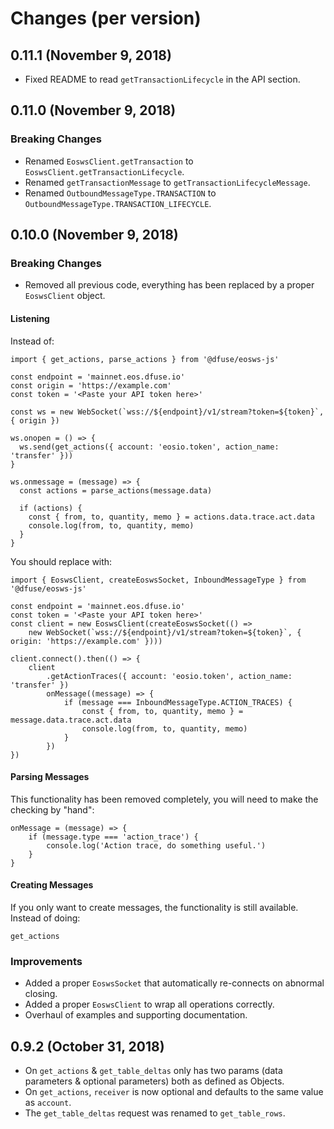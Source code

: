 # Changes (per version)

## 0.11.1 (November 9, 2018)

- Fixed README to read `getTransactionLifecycle` in the API section.

## 0.11.0 (November 9, 2018)

### Breaking Changes

- Renamed `EoswsClient.getTransaction` to `EoswsClient.getTransactionLifecycle`.
- Renamed `getTransactionMessage` to `getTransactionLifecycleMessage`.
- Renamed `OutboundMessageType.TRANSACTION` to `OutboundMessageType.TRANSACTION_LIFECYCLE`.

## 0.10.0 (November 9, 2018)

### Breaking Changes

- Removed all previous code, everything has been replaced by a proper `EoswsClient` object.

#### Listening

Instead of:

    import { get_actions, parse_actions } from '@dfuse/eosws-js'

    const endpoint = 'mainnet.eos.dfuse.io'
    const origin = 'https://example.com'
    const token = '<Paste your API token here>'

    const ws = new WebSocket(`wss://${endpoint}/v1/stream?token=${token}`, { origin })

    ws.onopen = () => {
      ws.send(get_actions({ account: 'eosio.token', action_name: 'transfer' }))
    }

    ws.onmessage = (message) => {
      const actions = parse_actions(message.data)

      if (actions) {
        const { from, to, quantity, memo } = actions.data.trace.act.data
        console.log(from, to, quantity, memo)
      }
    }

You should replace with:

    import { EoswsClient, createEoswsSocket, InboundMessageType } from '@dfuse/eosws-js'

    const endpoint = 'mainnet.eos.dfuse.io'
    const token = '<Paste your API token here>'
    const client = new EoswsClient(createEoswsSocket(() =>
        new WebSocket(`wss://${endpoint}/v1/stream?token=${token}`, { origin: 'https://example.com' })))

    client.connect().then(() => {
        client
            .getActionTraces({ account: 'eosio.token', action_name: 'transfer' })
            onMessage((message) => {
                if (message === InboundMessageType.ACTION_TRACES) {
                    const { from, to, quantity, memo } = message.data.trace.act.data
                    console.log(from, to, quantity, memo)
                }
            })
    })

#### Parsing Messages

This functionality has been removed completely, you will need to make the checking by "hand":

    onMessage = (message) => {
        if (message.type === 'action_trace') {
            console.log('Action trace, do something useful.')
        }
    }

#### Creating Messages

If you only want to create messages, the functionality is still available. Instead of doing:

    get_actions

### Improvements

- Added a proper `EoswsSocket` that automatically re-connects on abnormal closing.
- Added a proper `EoswsClient` to wrap all operations correctly.
- Overhaul of examples and supporting documentation.

## 0.9.2 (October 31, 2018)

- On `get_actions` & `get_table_deltas` only has two params (data parameters & optional parameters) both as defined as Objects.
- On `get_actions`, `receiver` is now optional and defaults to the same value as `account`.
- The `get_table_deltas` request was renamed to `get_table_rows`.
